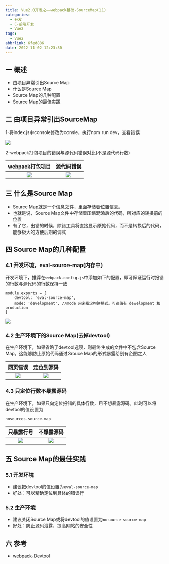 ```yaml
---
title: Vue2.0开发之——webpack基础-SourceMap(11)
categories:
  - 开发
  - C-前端开发
  - Vue2
tags:
  - Vue2
abbrlink: 6fed886
date: 2022-11-02 12:23:30
---
```

## 一 概述

* 由项目异常引出Source Map
* 什么是Source Map
* Source Map的几种配置
* Source Map的最佳实践

<!--more-->

## 二 由项目异常引出SourceMap

1-将index.js中console修改为consle，执行npm run dev，查看错误

![][1]

2-webpack打包项目的错误与源代码错误对比(不是源代码行数)

| webpack打包项目 | 源代码错误 |
| :-------------: | :--------: |
|     ![][2]      |   ![][3]   |





## 三 什么是Source Map

* Source Map就是一个信息文件，里面存储着位置信息。
* 也就是说，Source Map文件中存储着压缩混淆后的代码，所对应的转换前的位置
* 有了它，出错的时候，除错工具将直接显示原始代码，而不是转换后的代码，能够极大的方便后期的调式

## 四 Source Map的几种配置

### 4.1 开发环境，eval-source-map(内存中)

开发环境下，推荐在`webpack.config.js`中添加如下的配置，即可保证运行时报错的行数与源代码的行数保持一致

```
module.exports = {
    devtool: 'eval-source-map',
    mode: 'development', //mode 用来指定构建模式。可选值有 development 和 production
}
```

![][4]

### 4.2 生产环境下的Source Map(去掉devtool)

在生产环境下，如果省略了devtool选项，则最终生成的文件中不包含Source Map。这能够防止原始代码通过Srouce Map的形式暴露给别有企图之人

| 网页错误 | 定位到源码 |
| :------: | :--------: |
|  ![][5]  |   ![][6]   |

### 4.3 只定位行数不暴露源码

在生产环境下，如果只向定位报错的具体行数，且不想暴露源码。此时可以将devtool的值设置为

```
nosources-source-map
```

| 只暴露行号 | 不爆露源码 |
| :--------: | :--------: |
|   ![][7]   |   ![][8]   |

## 五 Source Map的最佳实践

### 5.1 开发环境

* 建议把devtool的值设置为`eval-source-map`
* 好处：可以精确定位到具体的错误行

### 5.2 生产环境

* 建议关闭Source Map或将devtool的值设置为`nosource-source-map`
* 好处：防止源码泄露，提高网站的安全性

## 六 参考

* [webpack-Devtool][00]




[00]:https://webpack.js.org/configuration/devtool/
[1]:https://raw.githubusercontent.com/PGzxc/CDN/master/blog-vue/vue2-11-console-error-info.png
[2]:https://raw.githubusercontent.com/PGzxc/CDN/master/blog-vue/vue2-11-console-error-index-make.png
[3]:https://raw.githubusercontent.com/PGzxc/CDN/master/blog-vue/vue2-11-console-error-index-souce.png
[4]:https://raw.githubusercontent.com/PGzxc/CDN/master/blog-vue/vue2-11-console-error-eval-source-map.png
[5]:https://raw.githubusercontent.com/PGzxc/CDN/master/blog-vue/vue2-11-console-error-product-error.png
[6]:https://raw.githubusercontent.com/PGzxc/CDN/master/blog-vue/vue2-11-console-error-product-code.png
[7]:https://raw.githubusercontent.com/PGzxc/CDN/master/blog-vue/vue2-11-console-error-nosource-info.png
[8]:https://raw.githubusercontent.com/PGzxc/CDN/master/blog-vue/vue2-11-console-error-nosource-code.png